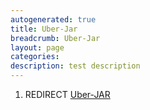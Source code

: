 ```yaml
---
autogenerated: true
title: Uber-Jar
breadcrumb: Uber-Jar
layout: page
categories: 
description: test description
---
```


1.  REDIRECT [Uber-JAR](Uber-JAR )
